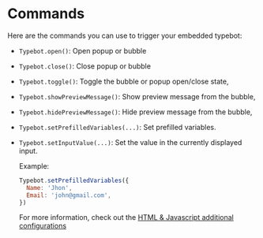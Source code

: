 # Commands

Here are the commands you can use to trigger your embedded typebot:

- `Typebot.open()`: Open popup or bubble
- `Typebot.close()`: Close popup or bubble
- `Typebot.toggle()`: Toggle the bubble or popup open/close state,
- `Typebot.showPreviewMessage()`: Show preview message from the bubble,
- `Typebot.hidePreviewMessage()`: Hide preview message from the bubble,
- `Typebot.setPrefilledVariables(...)`: Set prefilled variables.
- `Typebot.setInputValue(...)`: Set the value in the currently displayed input.

  Example:

  ```js
  Typebot.setPrefilledVariables({
    Name: 'Jhon',
    Email: 'john@gmail.com',
  })
  ```

  For more information, check out the [HTML & Javascript additional configurations](./html-javascript#additional-configuration)
